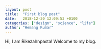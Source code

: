 ```yaml
---
layout: post
title:  "First blog post"
date:   2018-12-30 12:09:53 +0100
categories: ["design", "science", "life"]
author: "Hemang Kumar"
---
```


Hi, I am Rikezahnpasta! Welcome to my blog.